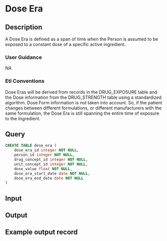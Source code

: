 <!---->

# Dose Era

## Description
A Dose Era is defined as a span of time when the Person is assumed to be exposed to a constant dose of a specific active ingredient.

### User Guidance
NA

### Etl Conventions
Dose Eras will be derived from records in the DRUG_EXPOSURE table and the Dose information from the DRUG_STRENGTH table using a standardized algorithm. Dose Form information is not taken into account. So, if the patient changes between different formulations, or different manufacturers with the same formulation, the Dose Era is still spanning the entire time of exposure to the Ingredient.

## Query
```sql
CREATE TABLE dose_era (
	dose_era_id integer NOT NULL,
	person_id integer NOT NULL,
	drug_concept_id integer NOT NULL,
	unit_concept_id integer NOT NULL,
	dose_value float NOT NULL,
	dose_era_start_date date NOT NULL,
	dose_era_end_date date NOT NULL
)
```

## Input


## Output


## Example output record



